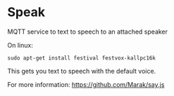 # Speak
MQTT service to text to speech to an attached speaker

On linux:
```
sudo apt-get install festival festvox-kallpc16k
```

This gets you text to speech with the default voice.

For more information:
https://github.com/Marak/say.js
